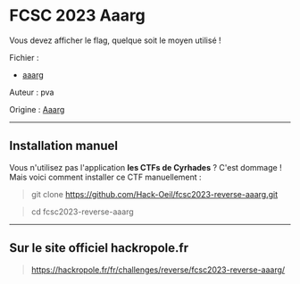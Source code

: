 # FCSC 2023 Aaarg

Vous devez afficher le flag, quelque soit le moyen utilisé !



Fichier : 
- [aaarg](https://hackropole.fr/challenges/fcsc2023-reverse-aaarg/public/aaarg)


Auteur : pva

Origine : [Aaarg](https://hackropole.fr/fr/challenges/reverse/fcsc2023-reverse-aaarg/)


-----------

## Installation manuel
Vous n'utilisez pas l'application **les CTFs de Cyrhades** ? C'est dommage !
Mais voici comment installer ce CTF manuellement :

> git clone https://github.com/Hack-Oeil/fcsc2023-reverse-aaarg.git

> cd fcsc2023-reverse-aaarg


-----------

## Sur le site officiel hackropole.fr
> https://hackropole.fr/fr/challenges/reverse/fcsc2023-reverse-aaarg/